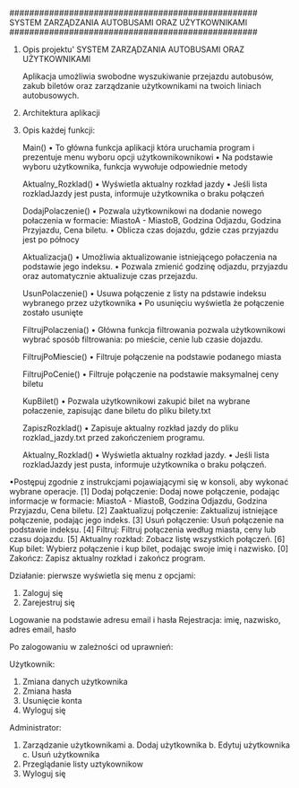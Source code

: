 ##################################################
 SYSTEM ZARZĄDZANIA AUTOBUSAMI ORAZ UŻYTKOWNIKAMI
##################################################

1. Opis projektu'
   SYSTEM ZARZĄDZANIA AUTOBUSAMI ORAZ UŻYTKOWNIKAMI

   Aplikacja umożliwia swobodne wyszukiwanie przejazdu autobusów, zakub biletów oraz zarządzanie użytkownikami na twoich liniach autobusowych.

2. Architektura aplikacji

3. Opis każdej funkcji:
   
   Main()
   • To główna funkcja aplikacji która uruchamia program i prezentuje menu wyboru opcji użytkownikownikowi
   • Na podstawie wyboru użytkownika, funkcja wywołuje odpowiednie metody
 
   Aktualny_Rozklad()
   • Wyświetla aktualny rozkład jazdy
   • Jeśli lista rozkladJazdy jest pusta, informuje użytkownika o braku połączeń

   DodajPolaczenie()
   • Pozwala użytkownikowi na dodanie nowego połaczenia w formacie: MiastoA - MiastoB, Godzina Odjazdu, Godzina Przyjazdu, Cena biletu.
   • Oblicza czas dojazdu, gdzie czas przyjazdu jest po północy

   Aktualizacja()
   • Umożliwia aktualizowanie istniejącego połaczenia na podstawie jego indeksu.
   • Pozwala zmienić godzinę odjazdu, przyjazdu oraz automatycznie aktualizuje czas przejazdu.

   UsunPolaczenie()
   • Usuwa połączenie z listy na pdstawie indeksu wybranego przez użytkownika
   • Po usunięciu wyświetla że połączenie zostało usunięte

   FiltrujPolaczenia()
   • Główna funkcja filtrowania pozwala użytkownikowi wybrać sposób filtrowania: po mieście, cenie lub czasie dojazdu.

   FiltrujPoMiescie()
   • Filtruje połączenie na podstawie podanego miasta

   FiltrujPoCenie()
   • Filtruje połączenie na podstawie maksymalnej ceny biletu

   KupBilet()
   • Pozwala użytkownikowi zakupić bilet na wybrane połaczenie, zapisując dane biletu do pliku bilety.txt

   ZapiszRozklad()
   • Zapisuje aktualny rozkład jazdy do pliku rozklad_jazdy.txt przed zakończeniem programu.
    
   Aktualny_Rozklad()
  • Wyświetla aktualny rozkład jazdy.
  • Jeśli lista rozkladJazdy jest pusta, informuje użytkownika o braku połączeń.

 •Postępuj zgodnie z instrukcjami pojawiającymi się w konsoli, aby wykonać wybrane operacje.
 [1] Dodaj połączenie: Dodaj nowe połączenie, podając informacje w formacie: MiastoA - MiastoB, Godzina Odjazdu, Godzina Przyjazdu, Cena biletu.
 [2] Zaaktualizuj połączenie: Zaktualizuj istniejące połączenie, podając jego indeks.
 [3] Usuń połączenie: Usuń połączenie na podstawie indeksu.
 [4] Filtruj: Filtruj połączenia według miasta, ceny lub czasu dojazdu.
 [5] Aktualny rozkład: Zobacz listę wszystkich połączeń.
 [6] Kup bilet: Wybierz połączenie i kup bilet, podając swoje imię i nazwisko.
 [0] Zakończ: Zapisz aktualny rozkład i zakończ program.
  
Działanie: 
pierwsze wyświetla się menu z opcjami: 
1. Zaloguj się
2. Zarejestruj się
 
Logowanie na podstawie adresu email i hasła 
Rejestracja: imię, nazwisko, adres email, hasło
 
Po zalogowaniu w zależności od uprawnień:

Użytkownik:
 1. Zmiana danych użytkownika
 2. Zmiana hasła
 3. Usunięcie konta
 9. Wyloguj się
 
 Administrator:
 1. Zarządzanie użytkownikami
    a. Dodaj użytkownika
    b. Edytuj użytkownika
    c. Usuń użytkownika
 2. Przeglądanie listy uztykownikow
 9. Wyloguj się

